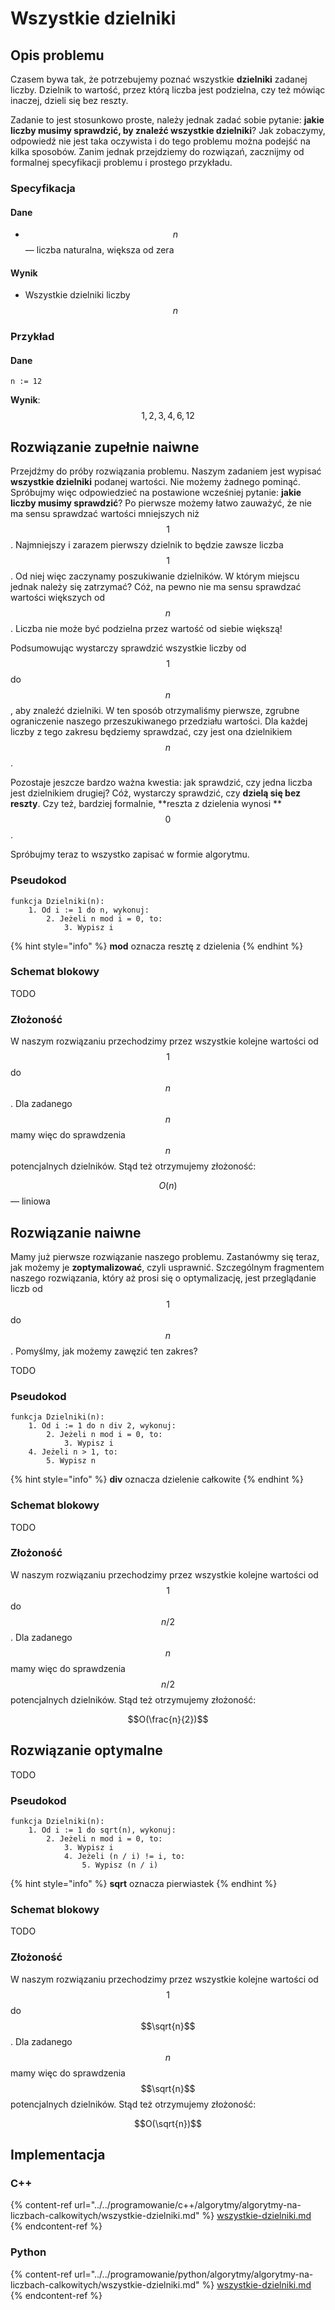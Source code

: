# Wszystkie dzielniki

## Opis problemu

Czasem bywa tak, że potrzebujemy poznać wszystkie **dzielniki** zadanej liczby. Dzielnik to wartość, przez którą liczba jest podzielna, czy też mówiąc inaczej, dzieli się bez reszty.

Zadanie to jest stosunkowo proste, należy jednak zadać sobie pytanie: **jakie liczby musimy sprawdzić, by znaleźć wszystkie dzielniki**? Jak zobaczymy, odpowiedź nie jest taka oczywista i do tego problemu można podejść na kilka sposobów. Zanim jednak przejdziemy do rozwiązań, zacznijmy od formalnej specyfikacji problemu i prostego przykładu.

### Specyfikacja

#### Dane

* $$n$$ — liczba naturalna, większa od zera

#### Wynik

* Wszystkie dzielniki liczby $$n$$ 

### Przykład

#### Dane

```
n := 12
```

**Wynik**: $$1,2,3,4,6,12$$ 

## Rozwiązanie zupełnie naiwne

Przejdźmy do próby rozwiązania problemu. Naszym zadaniem jest wypisać **wszystkie dzielniki** podanej wartości. Nie możemy żadnego pominąć. Spróbujmy więc odpowiedzieć na postawione wcześniej pytanie: **jakie liczby musimy sprawdzić**? Po pierwsze możemy łatwo zauważyć, że nie ma sensu sprawdzać wartości mniejszych niż $$1$$. Najmniejszy i zarazem pierwszy dzielnik to będzie zawsze liczba $$1$$. Od niej więc zaczynamy poszukiwanie dzielników. W którym miejscu jednak należy się zatrzymać? Cóż, na pewno nie ma sensu sprawdzać wartości większych od $$n$$. Liczba nie może być podzielna przez wartość od siebie większą!

Podsumowując wystarczy sprawdzić wszystkie liczby od $$1$$ do $$n$$, aby znaleźć dzielniki. W ten sposób otrzymaliśmy pierwsze, zgrubne ograniczenie naszego przeszukiwanego przedziału wartości. Dla każdej liczby z tego zakresu będziemy sprawdzać, czy jest ona dzielnikiem $$n$$.

Pozostaje jeszcze bardzo ważna kwestia: jak sprawdzić, czy jedna liczba jest dzielnikiem drugiej? Cóż, wystarczy sprawdzić, czy **dzielą się bez reszty**. Czy też, bardziej formalnie, **reszta z dzielenia wynosi **$$0$$.

Spróbujmy teraz to wszystko zapisać w formie algorytmu.

### Pseudokod

```
funkcja Dzielniki(n):
    1. Od i := 1 do n, wykonuj:
        2. Jeżeli n mod i = 0, to:
            3. Wypisz i
```

{% hint style="info" %}
**mod** oznacza resztę z dzielenia
{% endhint %}

### Schemat blokowy

TODO

### Złożoność

W naszym rozwiązaniu przechodzimy przez wszystkie kolejne wartości od $$1$$ do $$n$$. Dla zadanego $$n$$ mamy więc do sprawdzenia $$n$$ potencjalnych dzielników. Stąd też otrzymujemy złożoność:

$$O(n)$$ — liniowa

## Rozwiązanie naiwne

Mamy już pierwsze rozwiązanie naszego problemu. Zastanówmy się teraz, jak możemy je **zoptymalizować**, czyli usprawnić. Szczególnym fragmentem naszego rozwiązania, który aż prosi się o optymalizację, jest przeglądanie liczb od $$1$$ do $$n$$. Pomyślmy, jak możemy zawęzić ten zakres?

TODO

### Pseudokod

```
funkcja Dzielniki(n):
    1. Od i := 1 do n div 2, wykonuj:
        2. Jeżeli n mod i = 0, to:
            3. Wypisz i
    4. Jeżeli n > 1, to:
        5. Wypisz n
```

{% hint style="info" %}
**div** oznacza dzielenie całkowite
{% endhint %}

### Schemat blokowy

TODO

### Złożoność

W naszym rozwiązaniu przechodzimy przez wszystkie kolejne wartości od $$1$$ do $$n/2$$. Dla zadanego $$n$$ mamy więc do sprawdzenia $$n/2$$ potencjalnych dzielników. Stąd też otrzymujemy złożoność:

$$O(\frac{n}{2})$$

## Rozwiązanie optymalne

TODO

### Pseudokod

```
funkcja Dzielniki(n):
    1. Od i := 1 do sqrt(n), wykonuj:
        2. Jeżeli n mod i = 0, to:
            3. Wypisz i
            4. Jeżeli (n / i) != i, to:
                5. Wypisz (n / i)
```

{% hint style="info" %}
**sqrt** oznacza pierwiastek
{% endhint %}

### Schemat blokowy

TODO

### Złożoność

W naszym rozwiązaniu przechodzimy przez wszystkie kolejne wartości od $$1$$ do $$\sqrt{n}$$. Dla zadanego $$n$$ mamy więc do sprawdzenia $$\sqrt{n}$$ potencjalnych dzielników. Stąd też otrzymujemy złożoność:

$$O(\sqrt{n})$$

## Implementacja

### C++

{% content-ref url="../../programowanie/c++/algorytmy/algorytmy-na-liczbach-calkowitych/wszystkie-dzielniki.md" %}
[wszystkie-dzielniki.md](../../programowanie/c++/algorytmy/algorytmy-na-liczbach-calkowitych/wszystkie-dzielniki.md)
{% endcontent-ref %}

### Python

{% content-ref url="../../programowanie/python/algorytmy/algorytmy-na-liczbach-calkowitych/wszystkie-dzielniki.md" %}
[wszystkie-dzielniki.md](../../programowanie/python/algorytmy/algorytmy-na-liczbach-calkowitych/wszystkie-dzielniki.md)
{% endcontent-ref %}
